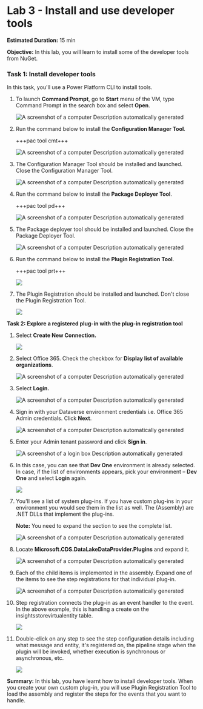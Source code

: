 # **Lab 3 - Install and use developer tools**

**Estimated Duration:** 15 min

**Objective:** In this lab, you will learn to install some of the
developer tools from NuGet.

### **Task 1: Install developer tools**

In this task, you'll use a Power Platform CLI to install tools.

1.  To launch **Command Prompt**, go to **Start** menu of the VM, type
    Command Prompt in the search box and select **Open**.

     ![A screenshot of a computer Description automatically generated](./media/image1.png)

2.  Run the command below to install the **Configuration Manager Tool**.

     +++pac tool cmt+++

     ![A screenshot of a computer Description automatically generated](./media/image2.png)

3.  The Configuration Manager Tool should be installed and launched.
    Close the Configuration Manager Tool.

    ![A screenshot of a computer Description automatically generated](./media/image3.png)

5.  Run the command below to install the **Package Deployer Tool**.

     +++pac tool pd+++

    ![A screenshot of a computer Description automatically generated](./media/image3.1.5.png)

6.  The Package deployer tool should be installed and launched. Close
    the Package Deployer Tool.

     ![A screenshot of a computer Description automatically generated](./media/image5.png)

7.  Run the command below to install the **Plugin Registration Tool**.

     +++pac tool prt+++

     ![](./media/image6.png)

8.  The Plugin Registration should be installed and launched. Don't
    close the Plugin Registration Tool.

     ![](./media/image7.png)

**Task 2: Explore a registered plug-in with the plug-in registration
tool**

1.  Select **Create New Connection.**

     ![](./media/image8.png)

2.  Select Office 365. Check the checkbox for **Display list of available organizations**.

     ![A screenshot of a computer Description automatically generated](./media/image9.png)

3.  Select **Login.** 

    ![A screenshot of a computer Description automatically generated](./media/image10.png)

4.  Sign in with your Dataverse environment credentials i.e. Office 365
    Admin credentials. Click **Next**.

    ![A screenshot of a computer Description automatically generated](./media/image11.png)

5.  Enter your Admin tenant password and click **Sign in**.

    ![A screenshot of a login box Description automatically generated](./media/image12.png)

6.  In this case, you can see that **Dev One** environment is already
    selected. In case, if the list of environments appears, pick your
    environment – **Dev One** and select **Login** again.

    ![](./media/image13.png)

7.  You'll see a list of system plug-ins. If you have custom plug-ins in
    your environment you would see them in the list as well. The
    (Assembly) are .NET DLLs that implement the plug-ins.

     **Note:** You need to expand the section to see the complete list.

    ![A screenshot of a computer Description automatically generated](./media/image14.png)

9.  Locate **Microsoft.CDS.DataLakeDataProvider.Plugins** and expand it.

    ![A screenshot of a computer Description automatically generated](./media/image15.png)

10.  Each of the child items is implemented in the assembly. Expand one
    of the items to see the step registrations for that individual
    plug-in.

     ![A screenshot of a computer Description automatically generated](./media/image16.png)

11. Step registration connects the plug-in as an event handler to the
    event. In the above example, this is handling a create on the
    insightsstorevirtualentity table.

    ![](./media/image17.png)

12. Double-click on any step to see the step configuration details
    including what message and entity, it's registered on, the pipeline
    stage when the plugin will be invoked, whether execution is
    synchronous or asynchronous, etc.

    ![](./media/image18.png)

**Summary:** In this lab, you have learnt how to install developer
tools. When you create your own custom plug-in, you will use Plugin
Registration Tool to load the assembly and register the steps for the
events that you want to handle.
